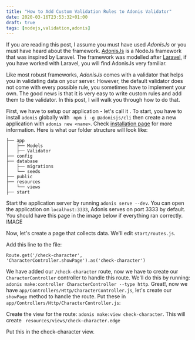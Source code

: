 ```yaml
---
title: "How to Add Custom Validation Rules to Adonis Validator"
date: 2020-03-16T23:53:32+01:00
draft: true
tags: [nodejs,validation,adonis]
---
```


If you are reading this post, I assume you must have used *AdonisJs* or you must have heard about the framework. 
[AdonisJs](https://adonisjs.com) is a NodeJs framework that was inspired by Laravel. The framework was modelled after [Laravel](https://laravel.com), if you have worked with Laravel, you will find AdonisJs very familiar.

Like most robust frameworks, *AdonisJs* comes with a validator that helps you in validating data on your server. However, the default validator does not come with every possible rule, you sometimes have to implement your own. The good news is that it is very easy to write custom rules and add them to the validator. In this post, I will walk you through how to do that.

First, we have to setup our application - let's call it *<name>*. To start, you have to install `adonis` globally with ` npm i -g @adonisjs/cli` then create a new application with `adonis new <name>`. Check [installation page](https://adonisjs.com/docs/4.1/installation) for more information.
Here is what our folder structure will look like:

```
├── app 
│   ├── Models
│   ├── Validator
├── config 
├── database 
│   ├── migrations 
│   └── seeds 
├── public 
├── resources 
│   └── views 
├── start

```
Start the application server by running `adonis serve --dev`. You can open the application on `localhost:3333`, Adonis serves on port 3333 by default. You should have this page in the image below if everything ran correctly.
IMAGE

Now, let's create a page that collects data. We'll edit `start/routes.js`.

Add this line to the file:
```
Route.get('/check-character', 'CharacterController.showPage').as('check-character')
```

We have added our `/check-character` route, now we have to create our `CharacterController` controller to handle this route. We'll do this by running: `adonis make:controller CharacterController --type http`. Great!, now we have `app/Controllers/Http/CharacterController.js`, let's create our `showPage` method to handle the route.
Put these in `app/Controllers/Http/CharacterController.js`:


Create the view for the route: `adonis make:view check-character`. This will create ` resources/views/check-character.edge`

Put this in the check-character view.
